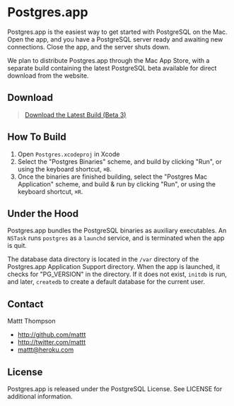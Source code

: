 # Postgres.app

Postgres.app is the easiest way to get started with PostgreSQL on the Mac. Open the app, and you have a PostgreSQL server ready and awaiting new connections. Close the app, and the server shuts down.

We plan to distribute Postgres.app through the Mac App Store, with a separate build containing the latest PostgreSQL beta available for direct download from the website.

## Download

> [Download the Latest Build (Beta 3)](http://postgres-app.s3.amazonaws.com/Postgres-for-Mac-Beta-3.zip)

## How To Build

1. Open `Postgres.xcodeproj` in Xcode
2. Select the "Postgres Binaries" scheme, and build by clicking "Run", or using the keyboard shortcut, `⌘B`.
3. Once the binaries are finished building, select the "Postgres Mac Application" scheme, and build & run by clicking "Run", or using the keyboard shortcut, `⌘R`.

## Under the Hood

Postgres.app bundles the PostgreSQL binaries as auxiliary executables. An `NSTask` runs  `postgres` as a `launchd` service, and is terminated when the app is quit.

The database data directory is located in the `/var` directory of the Postgres.app Application Support directory. When the app is launched, it checks for "PG_VERSION" in the directory. If it does not exist, `initdb` is run, and later, `createdb` to create a default database for the current user.

## Contact

Mattt Thompson

- http://github.com/mattt
- http://twitter.com/mattt
- mattt@heroku.com

## License

Postgres.app is released under the PostgreSQL License. See LICENSE for additional information.
